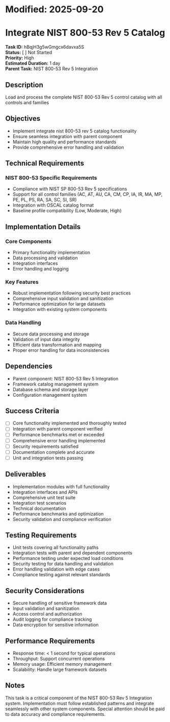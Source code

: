 # Modified: 2025-09-20

# Integrate NIST 800-53 Rev 5 Catalog

**Task ID:** hBqjH3g5wGmgcx6davxa5S  
**Status:** [ ] Not Started  
**Priority:** High  
**Estimated Duration:** 1 day  
**Parent Task:** NIST 800-53 Rev 5 Integration

## Description
Load and process the complete NIST 800-53 Rev 5 control catalog with all controls and families

## Objectives
- Implement integrate nist 800-53 rev 5 catalog functionality
- Ensure seamless integration with parent component
- Maintain high quality and performance standards
- Provide comprehensive error handling and validation

## Technical Requirements
### NIST 800-53 Specific Requirements
- Compliance with NIST SP 800-53 Rev 5 specifications
- Support for all control families (AC, AT, AU, CA, CM, CP, IA, IR, MA, MP, PE, PL, PS, RA, SA, SC, SI, SR)
- Integration with OSCAL catalog format
- Baseline profile compatibility (Low, Moderate, High)


## Implementation Details
### Core Components
- Primary functionality implementation
- Data processing and validation
- Integration interfaces
- Error handling and logging

### Key Features
- Robust implementation following security best practices
- Comprehensive input validation and sanitization
- Performance optimization for large datasets
- Integration with existing system components

### Data Handling
- Secure data processing and storage
- Validation of input data integrity
- Efficient data transformation and mapping
- Proper error handling for data inconsistencies

## Dependencies
- Parent component: NIST 800-53 Rev 5 Integration
- Framework catalog management system
- Database schema and storage layer
- Configuration management system

## Success Criteria
- [ ] Core functionality implemented and thoroughly tested
- [ ] Integration with parent component verified
- [ ] Performance benchmarks met or exceeded
- [ ] Comprehensive error handling implemented
- [ ] Security requirements satisfied
- [ ] Documentation complete and accurate
- [ ] Unit and integration tests passing

## Deliverables
- Implementation modules with full functionality
- Integration interfaces and APIs
- Comprehensive unit test suite
- Integration test scenarios
- Technical documentation
- Performance benchmarks and optimization
- Security validation and compliance verification

## Testing Requirements
- Unit tests covering all functionality paths
- Integration tests with parent and dependent components
- Performance testing under expected load conditions
- Security testing for data handling and validation
- Error handling validation with edge cases
- Compliance testing against relevant standards

## Security Considerations
- Secure handling of sensitive framework data
- Input validation and sanitization
- Access control and authorization
- Audit logging for compliance tracking
- Data encryption for sensitive information

## Performance Requirements
- Response time: < 1 second for typical operations
- Throughput: Support concurrent operations
- Memory usage: Efficient memory management
- Scalability: Handle large framework datasets

## Notes
This task is a critical component of the NIST 800-53 Rev 5 Integration system. Implementation must follow established patterns and integrate seamlessly with other system components. Special attention should be paid to data accuracy and compliance requirements.
